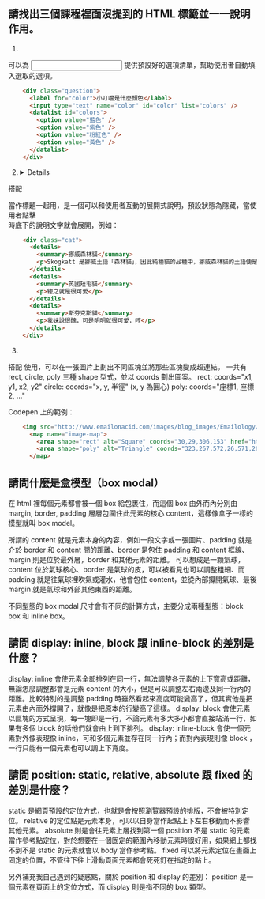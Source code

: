 ## 請找出三個課程裡面沒提到的 HTML 標籤並一一說明作用。
1. <datalist>
可以為 <input> 提供預設好的選項清單，幫助使用者自動填入選取的選項。<datalist> 的參數 "id" 須和 <input> 的參數 "list" 相同兩個標籤才能串聯起來。而 <datalist> 底下則搭配 <option> 使用，<option> 的參數 "value" 就是預設好的選項，例如：

```html
    <div class="question">
      <label for="color">小叮噹是什麼顏色</label>
      <input type="text" name="color" id="color" list="colors" />
      <datalist id="colors">
        <option value="藍色" />
        <option value="紫色" />
        <option value="粉紅色" />
        <option value="黃色" />
      </datalist>
    </div>
```

2. <details>
搭配 <summary> 當作標題一起用，是一個可以和使用者互動的展開式說明，預設狀態為隱藏，當使用者點擊 <summary> 時底下的說明文字就會展開，例如：

```html
    <div class="cat">
      <details>
        <summary>挪威森林貓</summary>
        <p>Skogkatt 是挪威土語「森林貓」，因此純種貓的品種中，挪威森林貓的土語便是「Norsk Skogkatt」，英語中有許多不同的俗稱，如：Wegie，也稱為 Skogkatt。</p>
      </details>
      <details>
        <summary>英國短毛貓</summary>
        <p>總之就是很可愛</p>
      </details>
      <details>
        <summary>斯芬克斯貓</summary>
        <p>我妹說很醜，可是明明就很可愛，哼</p>
      </details>
    </div>
```


3. <map>
搭配 <area> 使用，可以在一張圖片上劃出不同區塊並將那些區塊變成超連結。<area> 一共有 rect, circle, poly 三種 shape 型式，並以 coords 劃出圖案。
rect: coords="x1, y1, x2, y2"
circle: coords="x, y, 半徑" (x, y 為圓心)
poly: coords="座標1, 座標2, ..."

Codepen 上的範例：
```html
    <img src="http://www.emailonacid.com/images/blog_images/Emailology/2017/2017_imagemap/shapes.jpg" usemap="#image-map" width="600">
      <map name="image-map">
        <area shape="rect" alt="Square" coords="30,29,306,153" href="https://www.google.com/">
        <area shape="poly" alt="Triangle" coords="323,267,572,26,571,267" href="https://www.google.com/">
      </map>
```


## 請問什麼是盒模型（box modal）
在 html 裡每個元素都會被一個 box 給包裹住，而這個 box 由外而內分別由 margin, border, padding 層層包圍住此元素的核心 content，這樣像盒子一樣的模型就叫 box model。

所謂的 content 就是元素本身的內容，例如一段文字或一張圖片、padding 就是介於 border 和 content 間的距離、border 是包住 padding 和 content 框線、margin 則是位於最外層，border 和其他元素的距離。
可以想成是一顆氣球， content 位於氣球核心、border 是氣球的皮，可以被看見也可以調整粗細、而 padding 就是往氣球裡吹氣或灌水，他會包住 content，並從內部撐開氣球、最後 margin 就是氣球和外部其他東西的距離。

不同型態的 box modal 尺寸會有不同的計算方式，主要分成兩種型態：block box 和 inline box。


## 請問 display: inline, block 跟 inline-block 的差別是什麼？
display: inline 會使元素全部排列在同一行，無法調整各元素的上下寬高或距離，無論怎麼調整都會是元素 content 的大小，但是可以調整左右兩邊及同一行內的距離。比較特別的是調整 padding 時雖然看起來高度可能變高了，但其實他是把元素由內而外撐開了，就像是把原本的行變高了這樣。
display: block 會使元素以區塊的方式呈現，每一塊即是一行，不論元素有多大多小都會直接站滿一行，如果有多個 block 的話他們就會由上到下排列。
display: inline-block 會使一個元素對外像表現像 inline，可和多個元素並存在同一行內；而對內表現則像 block ，一行只能有一個元素也可以調上下寬度。


## 請問 position: static, relative, absolute 跟 fixed 的差別是什麼？
static 是網頁預設的定位方式，也就是會按照瀏覽器預設的排版，不會被特別定位。
relative 的定位點是元素本身，可以以自身當作起點上下左右移動而不影響其他元素。
absolute 則是會往元素上層找到第一個 position 不是 static 的元素當作參考點定位，對於想要在一個固定的範圍內移動元素時很好用，如果網上都找不到不是 static 的元素就會以 body 當作參考點。
fixed 可以將元素定位在畫面上固定的位置，不管往下往上滑動頁面元素都會死死釘在指定的點上。

另外補充我自己遇到的疑惑點，關於 position 和 display 的差別：
position 是一個元素在頁面上的定位方式，而 display 則是指不同的 box 類型。
